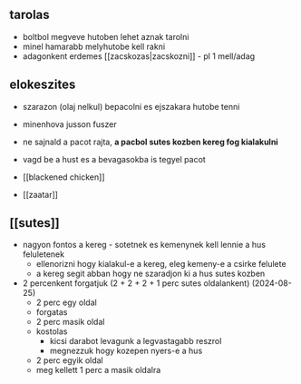 ## tarolas
- boltbol megveve hutoben lehet aznak tarolni
- minel hamarabb melyhutobe kell rakni
- adagonkent erdemes [[zacskozas|zacskozni]] - pl 1 mell/adag
## elokeszites
- szarazon (olaj nelkul) bepacolni es ejszakara hutobe tenni
- minenhova jusson fuszer
- ne sajnald a pacot rajta, **a pacbol sutes kozben kereg fog kialakulni**
- vagd be a hust es a bevagasokba is tegyel pacot

- [[blackened chicken]]
- [[zaatar]]
## [[sutes]]
- nagyon fontos a kereg - sotetnek es kemenynek kell lennie a hus feluletenek
	- ellenorizni hogy kialakul-e a kereg, eleg kemeny-e a csirke felulete
	- a kereg segit abban hogy ne szaradjon ki a hus sutes kozben
- 2 percenkent forgatjuk (2 + 2 + 2 + 1 perc sutes oldalankent) (2024-08-25)
	- 2 perc egy oldal
	- forgatas
	- 2 perc masik oldal
	- kostolas
		- kicsi darabot levagunk a legvastagabb reszrol
		- megnezzuk hogy kozepen nyers-e a hus
	- 2 perc egyik oldal
	- meg kellett 1 perc a masik oldalra
